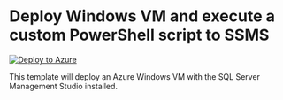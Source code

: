 # Deploy Windows VM and execute a custom PowerShell script to SSMS

[![Deploy to Azure](https://azuredeploy.net/deploybutton.png)](https://azuredeploy.net)



This template will deploy an Azure Windows VM with the SQL Server Management Studio installed.
